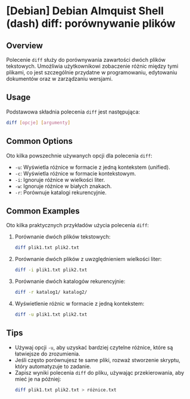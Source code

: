 # [Debian] Debian Almquist Shell (dash) diff: porównywanie plików

## Overview
Polecenie `diff` służy do porównywania zawartości dwóch plików tekstowych. Umożliwia użytkownikowi zobaczenie różnic między tymi plikami, co jest szczególnie przydatne w programowaniu, edytowaniu dokumentów oraz w zarządzaniu wersjami.

## Usage
Podstawowa składnia polecenia `diff` jest następująca:

```bash
diff [opcje] [argumenty]
```

## Common Options
Oto kilka powszechnie używanych opcji dla polecenia `diff`:

- `-u`: Wyświetla różnice w formacie z jedną kontekstem (unified).
- `-c`: Wyświetla różnice w formacie kontekstowym.
- `-i`: Ignoruje różnice w wielkości liter.
- `-w`: Ignoruje różnice w białych znakach.
- `-r`: Porównuje katalogi rekurencyjnie.

## Common Examples
Oto kilka praktycznych przykładów użycia polecenia `diff`:

1. Porównanie dwóch plików tekstowych:
   ```bash
   diff plik1.txt plik2.txt
   ```

2. Porównanie dwóch plików z uwzględnieniem wielkości liter:
   ```bash
   diff -i plik1.txt plik2.txt
   ```

3. Porównanie dwóch katalogów rekurencyjnie:
   ```bash
   diff -r katalog1/ katalog2/
   ```

4. Wyświetlenie różnic w formacie z jedną kontekstem:
   ```bash
   diff -u plik1.txt plik2.txt
   ```

## Tips
- Używaj opcji `-u`, aby uzyskać bardziej czytelne różnice, które są łatwiejsze do zrozumienia.
- Jeśli często porównujesz te same pliki, rozważ stworzenie skryptu, który automatyzuje to zadanie.
- Zapisz wyniki polecenia `diff` do pliku, używając przekierowania, aby mieć je na później:
  ```bash
  diff plik1.txt plik2.txt > różnice.txt
  ```